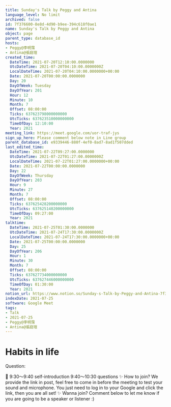 ```yaml
---
title: Sunday's Talk by Peggy and Antina
language_level: No limit
archived: false
id: 7f376600-8e8d-4d90-b9ee-394c618f0ae1
name: Sunday's Talk by Peggy and Antina
object: page
parent_type: database_id
hosts:
- Peggy@李明霈
- Antina@張庭瑄
created_time:
  DateTime: 2021-07-20T12:10:00.0000000
  UtcDateTime: 2021-07-20T04:10:00.0000000Z
  LocalDateTime: 2021-07-20T04:10:00.0000000+00:00
  Date: 2021-07-20T00:00:00.0000000
  Day: 20
  DayOfWeek: Tuesday
  DayOfYear: 201
  Hour: 12
  Minute: 10
  Month: 7
  Offset: 08:00:00
  Ticks: 637623798000000000
  UtcTicks: 637623510000000000
  TimeOfDay: 12:10:00
  Year: 2021
meeting_link: https://meet.google.com/uor-traf-jys
sign_up_here: Please comment below note in Line group
parent_database_id: e9339446-880f-4ef0-8ad7-8ad1f507dded
last_edited_time:
  DateTime: 2021-07-22T09:27:00.0000000
  UtcDateTime: 2021-07-22T01:27:00.0000000Z
  LocalDateTime: 2021-07-22T01:27:00.0000000+00:00
  Date: 2021-07-22T00:00:00.0000000
  Day: 22
  DayOfWeek: Thursday
  DayOfYear: 203
  Hour: 9
  Minute: 27
  Month: 7
  Offset: 08:00:00
  Ticks: 637625428200000000
  UtcTicks: 637625140200000000
  TimeOfDay: 09:27:00
  Year: 2021
talktime:
  DateTime: 2021-07-25T01:30:00.0000000
  UtcDateTime: 2021-07-24T17:30:00.0000000Z
  LocalDateTime: 2021-07-24T17:30:00.0000000+00:00
  Date: 2021-07-25T00:00:00.0000000
  Day: 25
  DayOfYear: 206
  Hour: 1
  Minute: 30
  Month: 7
  Offset: 08:00:00
  Ticks: 637627734000000000
  UtcTicks: 637627446000000000
  TimeOfDay: 01:30:00
  Year: 2021
notion_url: https://www.notion.so/Sunday-s-Talk-by-Peggy-and-Antina-7f3766008e8d4d90b9ee394c618f0ae1
indexDate: 2021-07-25
software: Google Meet
tags:
- Talk
- 2021-07-25
- Peggy@李明霈
- Antina@張庭瑄
---
```


# Habits in life
Question:
   
   
   
   
   
📅
9:30～9:40 self-introduction
9:40～10:30 questions
✨
How to join?
We provide the link in post, feel free to come in before the meeting to test your sound and microphone. You just need to log in to your Google and click the link, then you are all set!
✨
Wanna join?
Comment below to let me know if you are going to be a speaker or listener :)


